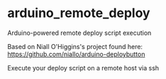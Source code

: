 arduino_remote_deploy
=====================

Arduino-powered remote deploy script execution

Based on Niall O'Higgins's project found here: https://github.com/niallo/arduino-deploybutton

Execute your deploy script on a remote host via ssh
